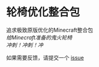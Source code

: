 # 轮椅优化整合包
追求极致原版优化的Minecraft整合包<br>
*给Minecraft准备的鬼火轮椅*<br>
*冲刺！冲刺！冲*

如果需要反馈，请提交一个 [issue](https://github.com/TLSseven/AccessibilityBoost/issues/new)
